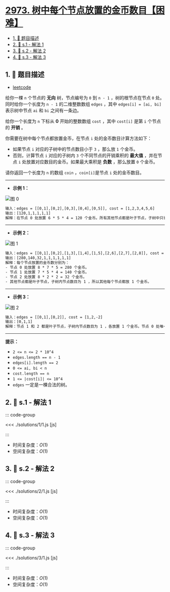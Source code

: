 # [2973. 树中每个节点放置的金币数目【困难】](https://github.com/tnotesjs/TNotes.leetcode/tree/main/notes/2973.%20%E6%A0%91%E4%B8%AD%E6%AF%8F%E4%B8%AA%E8%8A%82%E7%82%B9%E6%94%BE%E7%BD%AE%E7%9A%84%E9%87%91%E5%B8%81%E6%95%B0%E7%9B%AE%E3%80%90%E5%9B%B0%E9%9A%BE%E3%80%91)

<!-- region:toc -->

- [1. 📝 题目描述](#1--题目描述)
- [2. 🎯 s.1 - 解法 1](#2--s1---解法-1)
- [3. 🎯 s.2 - 解法 2](#3--s2---解法-2)
- [4. 🎯 s.3 - 解法 3](#4--s3---解法-3)

<!-- endregion:toc -->

## 1. 📝 题目描述

- [leetcode](https://leetcode.cn/problems/find-number-of-coins-to-place-in-tree-nodes/)

给你一棵 `n` 个节点的 **无向** 树，节点编号为 `0` 到 `n - 1` ，树的根节点在节点 `0` 处。同时给你一个长度为 `n - 1` 的二维整数数组 `edges` ，其中 `edges[i] = [ai, bi]` 表示树中节点 `ai` 和 `bi` 之间有一条边。

给你一个长度为 `n` 下标从 **0** 开始的整数数组 `cost` ，其中 `cost[i]` 是第 `i` 个节点的 **开销** 。

你需要在树中每个节点都放置金币，在节点 `i` 处的金币数目计算方法如下：

- 如果节点 `i` 对应的子树中的节点数目小于 `3` ，那么放 `1` 个金币。
- 否则，计算节点 `i` 对应的子树内 `3` 个不同节点的开销乘积的 **最大值** ，并在节点 `i` 处放置对应数目的金币。如果最大乘积是 **负数** ，那么放置 `0` 个金币。

请你返回一个长度为 `n` 的数组 `coin` ，`coin[i]`是节点 `i` 处的金币数目。

---

- **示例 1：**

![图 0](https://cdn.jsdelivr.net/gh/tnotesjs/imgs@main/2025-09-28-21-12-52.png)

```txt
输入：edges = [[0,1],[0,2],[0,3],[0,4],[0,5]], cost = [1,2,3,4,5,6]
输出：[120,1,1,1,1,1]
解释：在节点 0 处放置 6 * 5 * 4 = 120 个金币。所有其他节点都是叶子节点，子树中只有 1 个节点，所以其他每个节点都放 1 个金币。
```

---

- **示例 2：**

![图 1](https://cdn.jsdelivr.net/gh/tnotesjs/imgs@main/2025-09-28-21-13-01.png)

```txt
输入：edges = [[0,1],[0,2],[1,3],[1,4],[1,5],[2,6],[2,7],[2,8]], cost = [1,4,2,3,5,7,8,-4,2]
输出：[280,140,32,1,1,1,1,1,1]
解释：每个节点放置的金币数分别为：
- 节点 0 处放置 8 * 7 * 5 = 280 个金币。
- 节点 1 处放置 7 * 5 * 4 = 140 个金币。
- 节点 2 处放置 8 * 2 * 2 = 32 个金币。
- 其他节点都是叶子节点，子树内节点数目为 1 ，所以其他每个节点都放 1 个金币。
```

---

- **示例 3：**

![图 2](https://cdn.jsdelivr.net/gh/tnotesjs/imgs@main/2025-09-28-21-13-09.png)

```txt
输入：edges = [[0,1],[0,2]], cost = [1,2,-2]
输出：[0,1,1]
解释：节点 1 和 2 都是叶子节点，子树内节点数目为 1 ，各放置 1 个金币。节点 0 处唯一的开销乘积是 2 * 1 * -2 = -4 。所以在节点 0 处放置 0 个金币。
```

---

**提示：**

- `2 <= n <= 2 * 10^4`
- `edges.length == n - 1`
- `edges[i].length == 2`
- `0 <= ai, bi < n`
- `cost.length == n`
- `1 <= |cost[i]| <= 10^4`
- `edges` 一定是一棵合法的树。

## 2. 🎯 s.1 - 解法 1

::: code-group

<<< ./solutions/1/1.js [js]

:::

- 时间复杂度：$O(1)$
- 空间复杂度：$O(1)$

## 3. 🎯 s.2 - 解法 2

::: code-group

<<< ./solutions/2/1.js [js]

:::

- 时间复杂度：$O(1)$
- 空间复杂度：$O(1)$

## 4. 🎯 s.3 - 解法 3

::: code-group

<<< ./solutions/3/1.js [js]

:::

- 时间复杂度：$O(1)$
- 空间复杂度：$O(1)$

